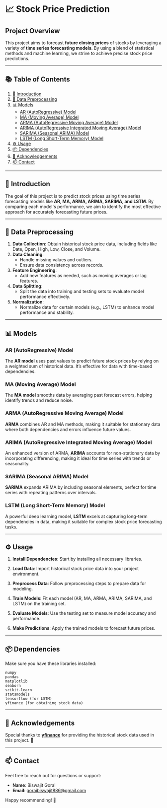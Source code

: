 # 📈 Stock Price Prediction

## Project Overview

This project aims to forecast **future closing prices** of stocks by leveraging a variety of **time series forecasting models**. By using a blend of statistical methods and machine learning, we strive to achieve precise stock price predictions.

---

## 📚 Table of Contents

1. [📖 Introduction](#-introduction)
2. [🔄 Data Preprocessing](#-data-preprocessing)
3. [📊 Models](#-models)
   - [AR (AutoRegressive) Model](#ar-autoregressive-model)
   - [MA (Moving Average) Model](#ma-moving-average-model)
   - [ARMA (AutoRegressive Moving Average) Model](#arma-autoregressive-moving-average-model)
   - [ARIMA (AutoRegressive Integrated Moving Average) Model](#arima-autoregressive-integrated-moving-average-model)
   - [SARIMA (Seasonal ARIMA) Model](#sarima-seasonal-arima-model)
   - [LSTM (Long Short-Term Memory) Model](#lstm-long-short-term-memory-model)
4. [⚙️ Usage](#%EF%B8%8F-usage)
5. [📦 Dependencies](#-dependencies)
6. [💬 Acknowledgements](#-acknowledgements)
7. [📫 Contact](#-contact)

---

## 📖 Introduction

The goal of this project is to predict stock prices using time series forecasting models like **AR, MA, ARMA, ARIMA, SARIMA, and LSTM**. By comparing each model's performance, we aim to identify the most effective approach for accurately forecasting future prices.

---

## 🔄 Data Preprocessing

1. **Data Collection**: Obtain historical stock price data, including fields like Date, Open, High, Low, Close, and Volume.
2. **Data Cleaning**:
   - Handle missing values and outliers.
   - Ensure data consistency across records.
3. **Feature Engineering**:
   - Add new features as needed, such as moving averages or lag features.
4. **Data Splitting**:
   - Split the data into training and testing sets to evaluate model performance effectively.
5. **Normalization**:
   - Normalize data for certain models (e.g., LSTM) to enhance model performance and stability.

---

## 📊 Models

### AR (AutoRegressive) Model

The **AR model** uses past values to predict future stock prices by relying on a weighted sum of historical data. It’s effective for data with time-based dependencies.

### MA (Moving Average) Model

The **MA model** smooths data by averaging past forecast errors, helping identify trends and reduce noise.

### ARMA (AutoRegressive Moving Average) Model

**ARMA** combines AR and MA methods, making it suitable for stationary data where both dependencies and errors influence future values.

### ARIMA (AutoRegressive Integrated Moving Average) Model

An enhanced version of ARMA, **ARIMA** accounts for non-stationary data by incorporating differencing, making it ideal for time series with trends or seasonality.

### SARIMA (Seasonal ARIMA) Model

**SARIMA** expands ARIMA by including seasonal elements, perfect for time series with repeating patterns over intervals.

### LSTM (Long Short-Term Memory) Model

A powerful deep learning model, **LSTM** excels at capturing long-term dependencies in data, making it suitable for complex stock price forecasting tasks.

---

## ⚙️ Usage

1. **Install Dependencies**: Start by installing all necessary libraries.
   
2. **Load Data**: Import historical stock price data into your project environment.

3. **Preprocess Data**: Follow preprocessing steps to prepare data for modeling.

4. **Train Models**: Fit each model (AR, MA, ARMA, ARIMA, SARIMA, and LSTM) on the training set.

5. **Evaluate Models**: Use the testing set to measure model accuracy and performance.

6. **Make Predictions**: Apply the trained models to forecast future prices.

---

## 📦 Dependencies

Make sure you have these libraries installed:

```plaintext
numpy
pandas
matplotlib
seaborn
scikit-learn
statsmodels
tensorflow (for LSTM)
yfinance (for obtaining stock data)
```

---

## 💬 Acknowledgements

Special thanks to **[yfinance](https://pypi.org/project/yfinance/)** for providing the historical stock data used in this project. 📅

---

## 📫 Contact

Feel free to reach out for questions or support:

- **Name**: Biswajit Gorai
- **Email**: [goraibiswajit886@gmail.com](mailto:goraibiswajit886@gmail.com)


Happy recommending! 🌟
